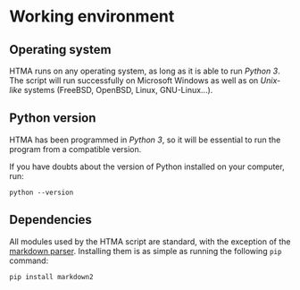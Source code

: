 # Working environment

## Operating system

HTMA runs on any operating system, as long as it is able to run *Python 3*. The script will run successfully on Microsoft Windows as well as on *Unix-like* systems (FreeBSD, OpenBSD, Linux, GNU-Linux...).

## Python version

HTMA has been programmed in *Python 3*, so it will be essential to run the program from a compatible version. 

If you have doubts about the version of Python installed on your computer, run: 

```
python --version
```

## Dependencies

All modules used by the HTMA script are standard, with the exception of the [markdown parser](https://github.com/trentm/python-markdown2/?tab=readme-ov-file). Installing them is as simple as running the following `pip` command:

```
pip install markdown2
```